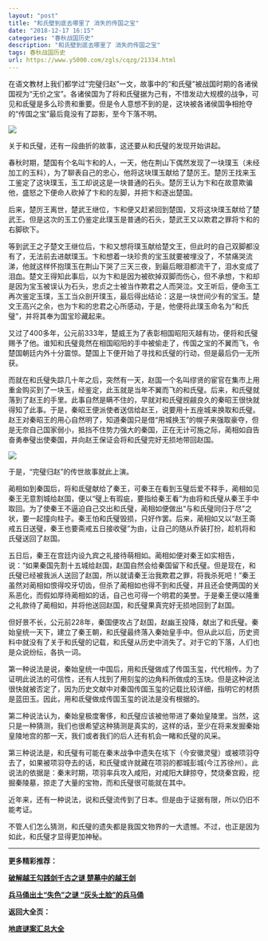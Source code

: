 ```yaml
---
layout: "post"
title: "和氏壁到底去哪里了 消失的传国之宝"
date: "2018-12-17 16:15"
categories: "春秋战国历史"
description: "和氏壁到底去哪里了 消失的传国之宝"
tags: 春秋战国历史
url: https://www.y5000.com/zgls/cqzg/21334.html
---
```






在语文教材上我们都学过“完璧归赵”一文，故事中的“和氏璧”被战国时期的各诸侯国视为“无价之宝”。各诸侯国为了将和氏璧据为己有，不惜发动大规模的战争，可见和氐璧是多么珍贵和重要。但是令人意想不到的是，这块被各诸侯国争相抢夺的“传国之宝”最后竟没有了踪影，至今下落不明。

![](https://img.y5000.com/uploads/allimg/170509/11-1F5091I015H7.jpg)

关于和氏璧，还有一段曲折的故事，这还要从和氏璧的发现开始讲起。

春秋时期，楚国有个名叫卞和的人，一天，他在荆山下偶然发现了一块璞玉（未经加工的玉料），为了聊表自己的忠心，他将这块璞玉献给了楚厉王。楚厉王找来玉工鉴定了这块璞玉，玉工却说这是一块普通的石头。楚厉王认为卞和在故意欺骗他，盛怒之下便命人砍掉了卞和的左脚，并把卞和逐出楚国。

后来，楚厉王离世，楚武王继位，卞和便又赶紧回到楚国，又将这块璞玉献给了楚武王。但是这次的玉工仍鉴定此璞玉是普通的石头，楚武王又以欺君之罪将卞和的右脚砍下。

等到武王之子楚文王继位后，卞和又想将璞玉献给楚文王，但此时的自己双脚都没有了，无法前去进献璞玉。卞和想着一块珍贵的宝玉就要被埋没了，不禁痛哭流涕，他就这样怀抱璞玉在荆山下哭了三天三夜，到最后眼泪都流干了，泪水变成了泪血。楚文王得知此事后，以为卞和是因为被砍掉双脚而伤心，但不承想，卞和却是因为宝玉被误认为石头，忠贞之士被当作欺君之人而哭泣。文王听后，便命玉工再次鉴定玉璞，玉工当众剖开璞玉，最后得出结论：这是一块世间少有的宝玉。楚文王高兴之余，也为卞和的忠君之心所感动，于是，他便将此璞玉命名为“和氏璧”，并将其奉为国宝珍藏起来。

又过了400多年，公元前333年，楚威王为了表彰相国昭阳灭越有功，便将和氏璧赐予了他。谁知和氏璧竟然在相国昭阳的手中被偷走了，传国之宝的不翼而飞，令楚国朝廷内外十分震惊。楚国上下便开始了寻找和氏璧的行动，但是最后仍一无所获。

而就在和氏璧失踪几十年之后，突然有一天，赵国一个名叫缪贤的宦官在集市上用重金购买到了一块玉，经鉴定，此玉就是当年不翼而飞的和氏璧。后来，和氏璧就落到了赵王的手里。此事自然是瞒不住的，早就对和氏璧觊觎良久的秦昭王很快就得知了此事。于是，秦昭王便派使者送信给赵王，说要用十五座城来换取和氏璧。赵王对秦昭王的用心自然明了，知道秦国只是借“用城换玉”的幌子来强取豪夺，但是无奈自己国家弱小，抵挡不住势力强大的秦国，正在无计可施之际，蔺相如自告奋勇奉璧出使秦国，并向赵王保证会将和氏璧完好无损地带回赵国。

![](https://img.y5000.com/uploads/allimg/170509/11-1F5091I039511.jpg)

于是，“完璧归赵”的传世故事就此上演。

蔺相如到秦国后，将和氐璧献给了秦王，可秦王在看到玉璧后爱不释手，蔺相如见秦王无意割城给赵国，便以“璧上有瑕疵，要指给秦王看”为由将和氏璧从秦王手中取回。为了使秦王不逼迫自己交出和氏璧，蔺相如便做出“与和氏璧同归于尽”之状，要一起撞向柱子。秦王怕和氏璧毁损，只好作罢。后来，蔺相如又以“赵王斋戒五日送璧，秦王也要斋戒五日接收璧”为由，让自己的随从乔装打扮，趁机将和氏璧送回了赵国。

五日后，秦王在宫廷内设九宾之礼接待萌相如。蔺相如便对秦王如实相告，说：“如果秦国先割十五城给赵国，赵国自然会给秦国留下和氏璧。但是现在，和氏璧已经被我派人送回了赵国，所以就请秦王治我欺君之罪，将我杀死吧！”秦王虽然对蔺相如恨得咬牙切齿，但杀了蔺相如也得不到和氏璧，并且还会使两国的关系恶化，而假如厚待蔺相如的话，自己也可得一个明君的美誉。于是秦王便以隆重之礼款待了蔺相如，并将他送回赵国，和氏璧果真完好无损地回到了赵国。

但好景不长，公元前228年，秦国便攻占了赵国，赵幽王投降，献出了和氏璧。秦始皇统一天下，建立了秦王朝，和氏璧最终落入秦始皇手中。但从此以后，历史资料中就没有了关于和氏璧的记载，和氏璧从历史中消失了。对于它的下落，人们也是众说纷纭，各执一词。

第一种说法是说，秦始皇统一中国后，用和氏璧做成了传国玉玺，代代相传。为了证明此说法的可信性，还有人找到了用刻玺的边角料所做成的玉玦。但是这种说法很快就被否定了，因为历史文献中对秦国传国玉玺的记载比较详细，指明它的材质是蓝田玉。因此，用和氐璧做成传国玉玺的说法是没有根据的。

第二种说法认为，秦始皇极度奢侈，和氏璧应该被他带进了秦始皇陵里。当然，这只是一种猜测，我们也很希望这种猜测是真实的，这样的话，至少在将来发掘秦始皇陵地宫的那一天，我们或者我们的后人还有机会一睹和氏璧的风采。

第三种说法是，和氏璧有可能在秦末战争中遗失在垓下（今安徽灵璧）或被项羽夺去了，如果被项羽夺去的话，和氏璧或许就藏在项羽的都城彭城(今江苏徐州）。此说法的依据是：秦末时期，项羽率兵攻入咸阳，对咸阳大肆掠夺，焚烧秦宫殿，挖掘秦陵墓，掠走了大量的宝物，而和氏璧很可能就在其中。

近年来，还有一种说法，说和氏璧流传到了日本。但是由于证据有限，所以仍旧不能考证。

不管人们怎么猜测，和氏璧的遗失都是我国文物界的一大遗憾。不过，也正是因为如此，和氏璧才显得更加神秘。

* * *

**更多精彩推荐：**

**[破解越王勾践剑千古之谜 楚墓中的越王剑](https://www.y5000.com/zgls/cqzg/21332.html)**

**[兵马俑出土“失色”之谜 “灰头土脸”的兵马俑](https://www.y5000.com/whjc/wsbk/21335.html)**

**返回大全页：**

**[地底谜案汇总大全](https://www.y5000.com/tsfx/zgkg/21356.html)**
